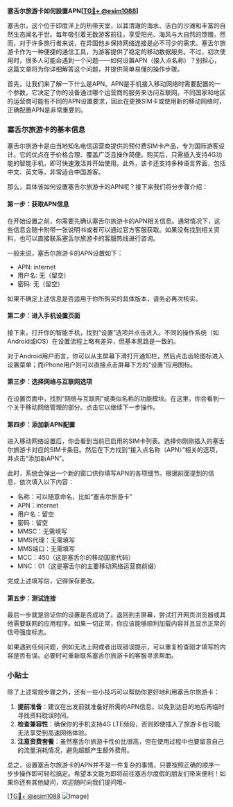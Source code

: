 **塞舌尔旅游卡如何設置APN[[TG💪+ @esim1088](https://t.me/s/esim1088)]**

塞舌尔，这个位于印度洋上的热带天堂，以其清澈的海水、洁白的沙滩和丰富的自然生态闻名于世。每年吸引着无数游客前往，享受阳光、海风与大自然的馈赠。然而，对于许多旅行者来说，在异国他乡保持网络连接是必不可少的需求。塞舌尔旅游卡作为一种便捷的通信工具，为游客提供了稳定的移动数据服务。不过，初次使用时，很多人可能会遇到一个问题——如何设置APN（接入点名称）？别担心，这篇文章将为你详细解答这个问题，并提供简单易懂的操作步骤。

首先，让我们来了解一下什么是APN。APN是手机接入移动网络时需要配置的一个参数，它决定了你的设备通过哪个运营商的服务来访问互联网。不同国家和地区的运营商可能有不同的APN设置要求，因此在更换SIM卡或使用新的移动网络时，正确配置APN是非常重要的。

### 塞舌尔旅游卡的基本信息

塞舌尔旅游卡是由当地知名电信运营商提供的预付费SIM卡产品，专为国际游客设计。它的优点在于价格合理、覆盖广泛且操作简便。购买后，只需插入支持4G功能的智能手机，即可快速激活并开始使用。此外，该卡还支持多种语言界面，包括中文、英文等，非常适合中国游客。

那么，具体该如何设置塞舌尔旅游卡的APN呢？接下来我们将分步骤介绍：

#### 第一步：获取APN信息

在开始设置之前，你需要先确认塞舌尔旅游卡的APN相关信息。通常情况下，这些信息会随卡附带一张说明书或者可以通过官方客服获取。如果没有找到相关资料，也可以直接联系塞舌尔旅游卡的客服热线进行咨询。

一般来说，塞舌尔旅游卡的APN设置如下：
- APN: internet
- 用户名: 无（留空）
- 密码: 无（留空）

如果不确定上述信息是否适用于你所购买的具体版本，请务必再次核实。

#### 第二步：进入手机设置页面

接下来，打开你的智能手机，找到“设置”选项并点击进入。不同的操作系统（如Android或iOS）在设置流程上略有差异，但基本思路是一致的。

对于Android用户而言，你可以从主屏幕下滑打开通知栏，然后点击齿轮图标进入设置菜单；而iPhone用户则可以直接点击屏幕下方的“设置”应用图标。

#### 第三步：选择网络与互联网选项

在设置页面中，找到“网络与互联网”或类似名称的功能模块。在这里，你会看到一个关于移动网络管理的部分。点击它以继续下一步操作。

#### 第四步：添加新APN配置

进入移动网络设置后，你会看到当前已启用的SIM卡列表。选择你刚刚插入的塞舌尔旅游卡对应的SIM卡条目。然后在下方找到“接入点名称（APN）”相关的选项，并点击“添加新APN”。

此时，系统会弹出一个新的窗口供你填写APN的各项细节。根据前面提到的信息，依次填入以下内容：
- 名称：可以随意命名，比如“塞舌尔旅游卡”
- APN：internet
- 用户名：留空
- 密码：留空
- MMSC：无需填写
- MMS代理：无需填写
- MMS端口：无需填写
- MCC：450（这是塞舌尔的移动国家代码）
- MNC：01（这是塞舌尔的主要移动网络运营商前缀）

完成上述填写后，记得保存更改。

#### 第五步：测试连接

最后一步就是验证你的设置是否成功了。返回到主屏幕，尝试打开网页浏览器或其他需要联网的应用程序。如果一切正常，你应该能够顺利加载内容并且显示正常的信号强度标志。

如果遇到任何问题，例如无法上网或者出现错误提示，可以重复检查刚才填写的内容是否有误。必要时可重新联系塞舌尔旅游卡的客服寻求帮助。

### 小贴士

除了上述常规步骤之外，还有一些小技巧可以帮助你更好地利用塞舌尔旅游卡：

1. **提前准备**：建议在出发前就准备好所需的APN信息，以免到达目的地后再临时寻找资料耽误时间。
2. **检查兼容性**：确保你的手机支持4G LTE频段，否则即使插入了旅游卡也可能无法享受到高速网络体验。
3. **注意资费套餐**：虽然塞舌尔旅游卡性价比很高，但在使用过程中也要留意自己的流量消耗情况，避免超额产生额外费用。

总之，设置塞舌尔旅游卡的APN并不是一件复杂的事情，只要按照正确的顺序一步步操作即可轻松搞定。希望本文能为即将前往塞舌尔度假的朋友们带来便利！如果你还有其他疑问，欢迎随时向我们提问哦~

[[TG💪+ @esim1088](https://t.me/s/esim1088) ![Image](https://i.postimg.cc/4NQfJmqS/Snipaste-2025-05-13-00-14-12.png)]